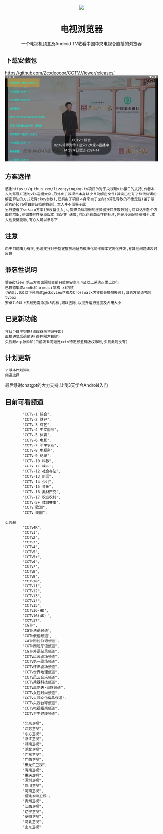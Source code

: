 <p align="center"> <img src="https://github.com/Eanya-Tonic/CCTV_Viewer/blob/master/app/src/main/res/drawable/logo.png" style="width:200px;" /> </p>  <h1 align="center">电视浏览器</h1>  <p align="center">一个电视机顶盒及Android TV收看中国中央电视台直播的浏览器 </p>


## 下载安装包
https://github.com/Zcodeoooo/CCTV_Viewer/releases/
![img.png](img.png)

## 方案选择
    感谢https://github.com/lizongying/my-tv项目的对于央视频vip接口的支持,作者本人的账号开通的vip造福大众,另外由于该项目本身缺少关键解密文件(其实已经有了扒代码调用解密算法的方式取得ckey参数),还有由于项目本身来自于逆向js算法导致的不稳定性(鉴于最近Pandora项目的归档的教训),本人并不借鉴于此
    另外查看了sekiro方案(多设备注入js,提供负载均衡的服务器接口获取数据),可以达到各个方面的均衡,例如兼容性安卓版本 稳定性 速度,可以达到商业性的标准,但是涉及服务器相关,本人也爱莫能助,有心人可以参考下

## 注意
    由于目前精力有限,无法支持对于指定播放地址的模块化协作脚本定制化开发,有其他问题请及时反馈

##  兼容性说明    
    受WebView 第三方页面限制目前只能在安卓4.4及以上系统正常上运行
    已静态集成arm64和armeabi架构 x5内核 
    (安卓7.0及以下已测试geckoview内核及Crosswalk内核都会播放失败),其他方案请考虑tvbox
    安卓7.0以上系统无需添加x5内核,可以去除,以提升运行速度及占用大小
## 已更新功能
    今日节目单切换(遥控器菜单键呼出)
    直播进度后退前进(遥控器左右键)
    央视频vip源添加(目前发现问题是cctv特定频道有版权限制,央视频则没有)
    


## 计划更新
    下版本计划添加
    频道选择

最后感谢chatgpt的大力支持,让我3天学会Android入门

## 目前可看频道 
            "CCTV-1 综合",
            "CCTV-2 财经",
            "CCTV-3 综艺",
            "CCTV-4 中文国际",
            "CCTV-5 体育",
            "CCTV-6 电影",
            "CCTV-7 军事农业",
            "CCTV-8 电视剧",
            "CCTV-9 纪录",
            "CCTV-10 科教",
            "CCTV-11 戏曲",
            "CCTV-12 社会与法",
            "CCTV-13 新闻",
            "CCTV-14 少儿",
            "CCTV-15 音乐",
            "CCTV-16 奥林匹克",
            "CCTV-17 农业农村",
            "CCTV-5+ 体育赛事",
            "CCTV 欧洲",
            "CCTV 美国",

    央视频
            "CCTV4K",
            "CCTV1",
            "CCTV2",
            "CCTV3",
            "CCTV4",
            "CCTV5",
            "CCTV5+",
            "CCTV6",
            "CCTV7",
            "CCTV8",
            "CCTV9",
            "CCTV10",
            "CCTV11",
            "CCTV12",
            "CCTV13",
            "CCTV14",
            "CCTV15",
            "CCTV16-HD",
            "CCTV16(4K）",
            "CCTV17",
            "CGTN",
            "CGTN法语频道",
            "CGTN俄语频道",
            "CGTN阿拉伯语频道",
            "CGTN西班牙语频道",
            "CGTN外语纪录频道",
            "CCTV风云剧场频道",
            "CCTV第一剧场频道",
            "CCTV怀旧剧场频道",
            "CCTV世界地理频道",
            "CCTV风云音乐频道",
            "CCTV兵器科技频道",
            "CCTV高尔夫·网球频道",
            "CCTV女性时尚频道",
            "CCTV央视文化精品频道",
            "CCTV央视台球频道",
            "CCTV电视指南频道",
            "CCTV卫生健康频道",

            "北京卫视",
            "江苏卫视",
            "东方卫视",
            "浙江卫视",
            "湖南卫视",
            "湖北卫视",
            "广东卫视",
            "广西卫视",
            "黑龙江卫视",
            "海南卫视",
            "重庆卫视",
            "深圳卫视",
            "四川卫视",
            "河南卫视",
            "福建东南卫视",
            "贵州卫视",
            "江西卫视",
            "辽宁卫视",
            "安徽卫视",
            "河北卫视",
            "山东卫视"
